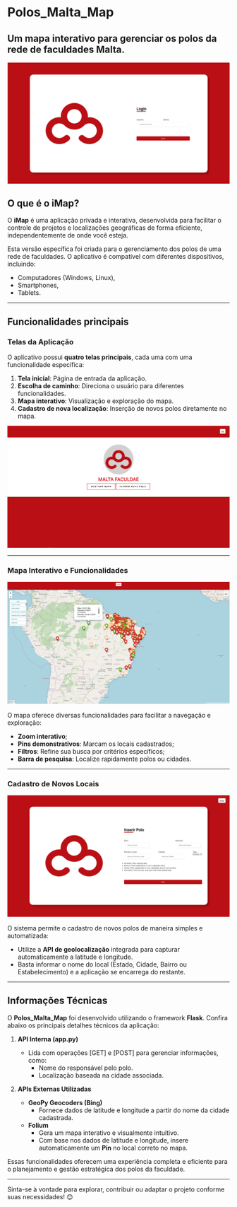 # Polos_Malta_Map

## Um mapa interativo para gerenciar os polos da rede de faculdades Malta.

![Visão Inicial do Mapa](static/assets/imagens%20publicas/inicio.PNG)

## O que é o **iMap**?
O **iMap** é uma aplicação privada e interativa, desenvolvida para facilitar o controle de projetos e localizações geográficas de forma eficiente, independentemente de onde você esteja.

Esta versão específica foi criada para o gerenciamento dos polos de uma rede de faculdades. O aplicativo é compatível com diferentes dispositivos, incluindo:
- Computadores (Windows, Linux),
- Smartphones,
- Tablets.

---

## Funcionalidades principais

### Telas da Aplicação
O aplicativo possui **quatro telas principais**, cada uma com uma funcionalidade específica:
1. **Tela inicial**: Página de entrada da aplicação.
2. **Escolha de caminho**: Direciona o usuário para diferentes funcionalidades.
3. **Mapa interativo**: Visualização e exploração do mapa.
4. **Cadastro de nova localização**: Inserção de novos polos diretamente no mapa.

![Visualizando o Interior da Aplicação](static/assets/imagens%20publicas/home.PNG)

---

### Mapa Interativo e Funcionalidades

![Mapa de Polos](static/assets/imagens%20publicas/mapa.PNG)

O mapa oferece diversas funcionalidades para facilitar a navegação e exploração:
- **Zoom interativo**;
- **Pins demonstrativos**: Marcam os locais cadastrados;
- **Filtros**: Refine sua busca por critérios específicos;
- **Barra de pesquisa**: Localize rapidamente polos ou cidades.

---

### Cadastro de Novos Locais

![Inserção de Localidade](static/assets/imagens%20publicas/insercao.PNG)

O sistema permite o cadastro de novos polos de maneira simples e automatizada:
- Utilize a **API de geolocalização** integrada para capturar automaticamente a latitude e longitude.
- Basta informar o nome do local (Estado, Cidade, Bairro ou Estabelecimento) e a aplicação se encarrega do restante.

---

## Informações Técnicas

O **Polos_Malta_Map** foi desenvolvido utilizando o framework **Flask**. Confira abaixo os principais detalhes técnicos da aplicação:

1. **API Interna (app.py)**  
   - Lida com operações [GET] e [POST] para gerenciar informações, como:
     - Nome do responsável pelo polo.
     - Localização baseada na cidade associada.

2. **APIs Externas Utilizadas**
   - **GeoPy Geocoders (Bing)**  
     - Fornece dados de latitude e longitude a partir do nome da cidade cadastrada.
   - **Folium**  
     - Gera um mapa interativo e visualmente intuitivo.  
     - Com base nos dados de latitude e longitude, insere automaticamente um **Pin** no local correto no mapa.

Essas funcionalidades oferecem uma experiência completa e eficiente para o planejamento e gestão estratégica dos polos da faculdade.

---

Sinta-se à vontade para explorar, contribuir ou adaptar o projeto conforme suas necessidades! 😊

